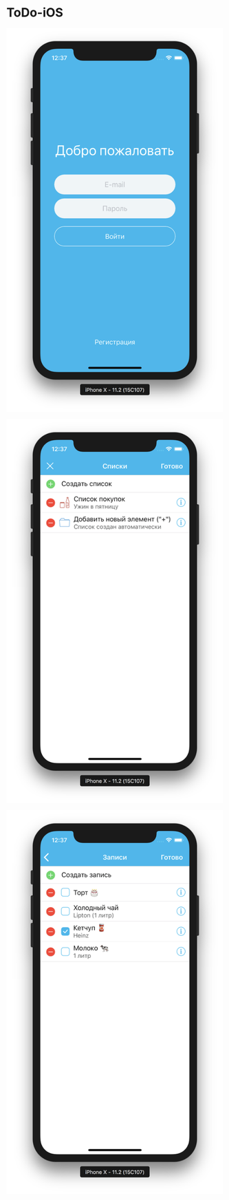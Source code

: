 # ToDo-iOS

![screenshot](https://raw.githubusercontent.com/ilyahal/ToDo-iOS/master/Screenshots/1.png)

![screenshot](https://raw.githubusercontent.com/ilyahal/ToDo-iOS/master/Screenshots/2.png)

![screenshot](https://raw.githubusercontent.com/ilyahal/ToDo-iOS/master/Screenshots/3.png)
